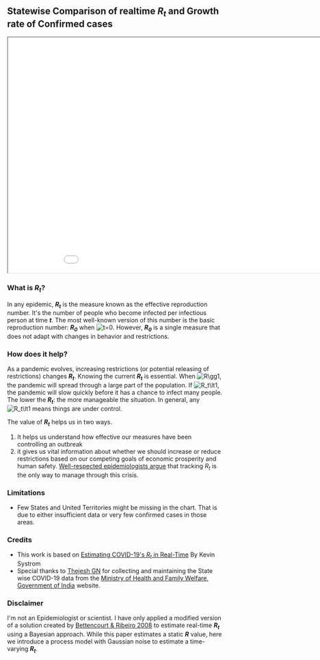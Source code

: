 ## Statewise Comparison of realtime *R<sub>t</sub>* and Growth rate of Confirmed cases

<iframe src="output.html" width="950" height="550"></iframe>


### What is *R<sub>t</sub>*?
In any epidemic, ***R<sub>t</sub>*** is the measure known as the effective reproduction number. It's the number of people who become infected per infectious person at time ***t***. The most well-known version of this number is the basic reproduction number: ***R<sub>0</sub>*** when ![$t=0$](https://render.githubusercontent.com/render/math?math=%24t%3D0%24). However, ***R<sub>0</sub>*** is a single measure that does not adapt with changes in behavior and restrictions.

### How does it help?
As a pandemic evolves, increasing restrictions (or potential releasing of restrictions) changes ***R<sub>t</sub>***. Knowing the current ***R<sub>t</sub>*** is essential. When ![$R\gg1$](https://render.githubusercontent.com/render/math?math=%24R%5Cgg1%24), the pandemic will spread through a large part of the population. If ![$R_t\lt1$](https://render.githubusercontent.com/render/math?math=%24R_t%5Clt1%24), the pandemic will slow quickly before it has a chance to infect many people. The lower the ***R<sub>t</sub>***: the more manageable the situation. In general, any ![$R_t\lt1$](https://render.githubusercontent.com/render/math?math=%24R_t%5Clt1%24) means things are under control.

The value of ***R<sub>t</sub>*** helps us in two ways. 
  1. It helps us understand how effective our measures have been controlling an outbreak
  2. it gives us vital information about whether we should increase or reduce restrictions based on our competing goals of economic prosperity and human safety. [Well-respected epidemiologists argue](https://www.nytimes.com/2020/04/06/opinion/coronavirus-end-social-distancing.html) that tracking *R<sub>t</sub>* is the only way to manage through this crisis.

### Limitations
  - Few States and United Territories might be missing in the chart. That is due to either insufficient data or very few confirmed cases in those areas.

### Credits
  - This work is based on [Estimating COVID-19's *R<sub>t</sub>* in Real-Time](https://github.com/k-sys/covid-19/blob/master/Realtime%20R0.ipynb) By Kevin Systrom
  - Special thanks to [Thejesh GN](https://thejeshgn.com) for collecting and maintaining the State wise COVID-19 data from the [Ministry of Health and Family Welfare, Government of India](https://www.mohfw.gov.in/) website.

### Disclaimer
I'm not an Epidemiologist or scientist. I have only applied a modified version of a solution created by [Bettencourt & Ribeiro 2008](https://journals.plos.org/plosone/article?id=10.1371/journal.pone.0002185) to estimate real-time ***R<sub>t</sub>*** using a Bayesian approach. While this paper estimates a static ***R*** value, here we introduce a process model with Gaussian noise to estimate a time-varying ***R<sub>t</sub>***.
